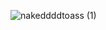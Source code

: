 ![nakeddddtoass (1)](https://github.com/user-attachments/assets/56bb9a31-6448-41b1-8185-fdaf5b265c26)
